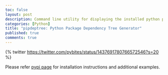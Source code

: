 ```yaml
---
toc: false
layout: post
description: Command line utility for displaying the installed python packages in form of a dependency tree.
categories: [Python]
title: "pipdeptree: Python Package Dependency Tree Generator"
published: true
comments: true
---
```

{% twitter https://twitter.com/pybites/status/1437691780766572546?s=20 %}

Please refer [pypi page](https://pypi.org/project/pipdeptree/) for installation instructions and additional examples.

